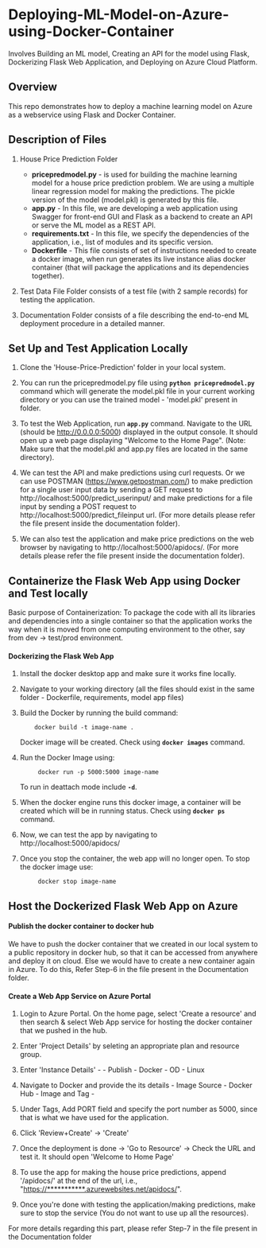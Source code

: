 # Deploying-ML-Model-on-Azure-using-Docker-Container
Involves Building an ML model, Creating an API for the model using Flask, Dockerizing Flask Web Application, and Deploying on Azure Cloud Platform.




## Overview
This repo demonstrates how to deploy a machine learning model on Azure as a webservice using Flask and Docker Container.




## Description of Files
1. House Price Prediction Folder
      - **pricepredmodel.py** - is used for building the machine learning model for a house price prediction problem. We are using a multiple linear regression model for making the predictions. The pickle version of the model (model.pkl) is generated by this file. 
      - **app.py** - In this file, we are developing a web application using Swagger for front-end GUI and Flask as a backend to create an API or serve the ML model as a REST API.
      - **requirements.txt** - In this file, we specify the dependencies of the application, i.e., list of modules and its specific version.
      - **Dockerfile** - This file consists of set of instructions needed to create a docker image, when run generates its live instance alias docker container (that will package the applications and its dependencies together).

2. Test Data File Folder consists of a test file (with 2 sample records) for testing the application.

3. Documentation Folder consists of a file describing the end-to-end ML deployment procedure in a detailed manner.




## Set Up and Test Application Locally
1. Clone the 'House-Price-Prediction' folder in your local system.

2. You can run the pricepredmodel.py file using **```python pricepredmodel.py```** command which will generate the model.pkl file in your current working directory or you can use the trained model - 'model.pkl' present in folder.

3. To test the Web Application, run **```app.py```** command. Navigate to the URL (should be http://0.0.0.0:5000) displayed in the output console. It should open up a web page displaying "Welcome to the Home Page". (Note: Make sure that the model.pkl and app.py files are located in the same directory).

4. We can test the API and make predictions using curl requests. Or we can use POSTMAN (https://www.getpostman.com/) to make prediction for a single user input data by sending a GET request to http://localhost:5000/predict_userinput/ and make predictions for a file input by sending a POST request to http://localhost:5000/predict_fileinput url.
(For  more details please refer the file present inside the documentation folder). 

5. We can also test the application and make price predictions on the web browser by navigating to http://localhost:5000/apidocs/. (For  more details please refer the file present inside the documentation folder).




## Containerize the Flask Web App using Docker and Test locally
Basic purpose of Containerization: To package the code with all its libraries and dependencies into a single container so that the application works the way when it is moved from one computing environment to the other, say from dev -> test/prod environment. 

#### Dockerizing the Flask Web App
1. Install the docker desktop app and make sure it works fine locally.

2. Navigate to your working directory (all the files should exist in the same folder - Dockerfile, requirements, model app files)

3. Build the Docker by running the build command: 
            
           docker build -t image-name .
   
   Docker image will be created. Check using **```docker images```** command.

4. Run the Docker Image using: 
            
            docker run -p 5000:5000 image-name
            
   To run in deattach mode include **```-d```**.

5. When the docker engine runs this docker image, a container will be created which will be in running status. Check using **```docker ps```** command.

6. Now, we can test the app by navigating to http://localhost:5000/apidocs/

7. Once you stop the container, the web app will no longer open. To stop the docker image use: 
    
            docker stop image-name





## Host the Dockerized Flask Web App on Azure

#### Publish the docker container to docker hub
We have to push the docker container that we created in our local system to a public repository in docker hub, so that it can be accessed from anywhere and deploy it on cloud. Else we would have to create a new container again in Azure.
To do this, Refer Step-6 in the file present in the Documentation folder.

#### Create a Web App Service on Azure Portal
1. Login to Azure Portal. On the home page, select 'Create a resource' and then search & select Web App service for hosting the docker container that we pushed in the hub. 

2. Enter 'Project Details' by seleting an appropriate plan and resource group.

3. Enter 'Instance Details' -
        - Publish - Docker
        - OD - Linux

4. Navigate to Docker and provide the its details
        - Image Source - Docker Hub
        - Image and Tag - <Depending on whatever you mentioned in the previous step while pushing the container in docker hub>

5. Under Tags, Add PORT field and specify the port number as 5000, since that is what we have used for the application.

6. Click 'Review+Create'  -> 'Create'

7. Once the deployment is done -> 'Go to Resource' -> Check the URL and test it. It should open 'Welcome to Home Page'

8. To use the app for making the house price predictions, append '/apidocs/' at the end of the url, i.e., "[https://***********.azurewebsites.net/apidocs/](url)".

9. Once you're done with testing the application/making predictions, make sure to stop the service (You do not want to use up all the resources).

For more details regarding this part, please refer Step-7 in the file present in the Documentation folder




